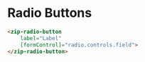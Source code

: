 # Radio Buttons

```html
<zip-radio-button
    label="Label"
    [formControl]="radio.controls.field">
</zip-radio-button>
```